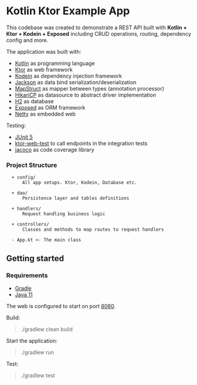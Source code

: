 # Kotlin Ktor Example App

This codebase was created to demonstrate a REST API built with **Kotlin + Ktor + Kodein + Exposed** including CRUD operations, routing, dependency config and more.

The application was built with:

  - [Kotlin](https://kotlinlang.org/) as programming language
  - [Ktor](https://ktor.io/) as web framework
  - [Kodein](https://kodein.org/di/) as dependency injection framework
  - [Jackson](https://github.com/FasterXML/jackson-module-kotlin) as data bind serialization/deserialization    
  - [MapStruct](https://mapstruct.org/) as mapper between types (annotation processor)
  - [HikariCP](https://github.com/brettwooldridge/HikariCP) as datasource to abstract driver implementation
  - [H2](https://github.com/h2database/h2database) as database
  - [Exposed](https://github.com/JetBrains/Exposed) as ORM framework
  - [Netty](https://netty.io/) as embedded web
  
Testing:
 
  - [JUnit 5](https://junit.org/junit5/)
  - [ktor-web-test](https://ktor.io/docs/testing.html) to call endpoints in the integration tests
  - [jacoco](https://www.eclemma.org/jacoco/) as code coverage library
 
 
### Project Structure
      + config/
          All app setups. Ktor, Kodein, Database etc.
		  
      + dao/
	      Persistence layer and tables definitions
		
      + handlers/
          Request handling business logic
		  
      + controllers/
          Classes and methods to map routes to request handlers
		  
      - App.kt <- The main class

## Getting started

### Requirements

* [Gradle](https://gradle.org/)
* [Java 11](https://www.oracle.com/it/java/technologies/javase-jdk11-downloads.html)

The web is configured to start on port [8080](http://localhost:8080).

Build:
> ./gradlew clean build

Start the application:
> ./gradlew run

Test:
> ./gradlew test
